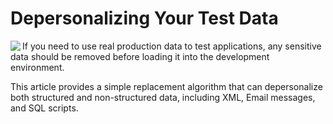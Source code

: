 # Depersonalizing Your Test Data

<img align="left" src="https://www.clevercomponents.com/images/DataDepersonalizer-250.jpg" />

If you need to use real production data to test applications, any sensitive data should be removed before loading it into the development environment.

This article provides a simple replacement algorithm that can depersonalize both structured and non-structured data, including XML, Email messages, and SQL scripts.
